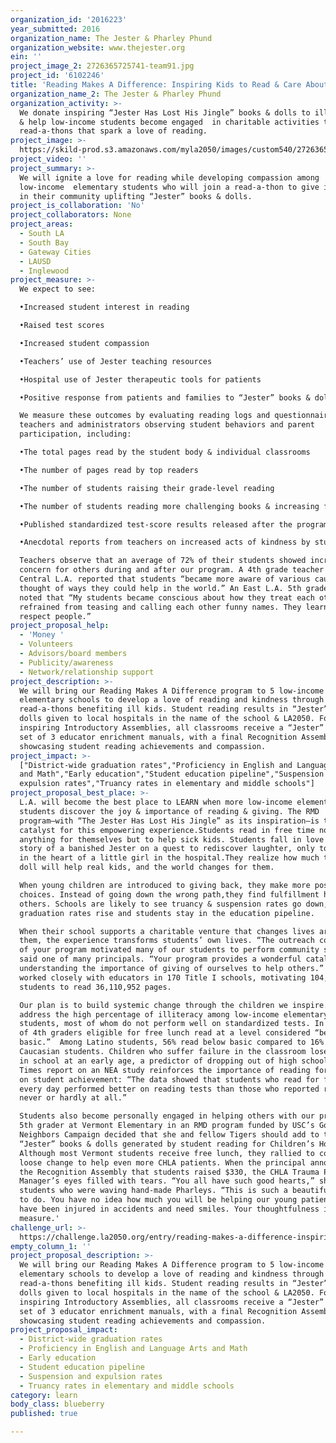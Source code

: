 ```yaml
---
organization_id: '2016223'
year_submitted: 2016
organization_name: The Jester & Pharley Phund
organization_website: www.thejester.org
ein: ''
project_image_2: 2726365725741-team91.jpg
project_id: '6102246'
title: 'Reading Makes A Difference: Inspiring Kids to Read & Care About Others'
organization_name_2: The Jester & Pharley Phund
organization_activity: >-
  We donate inspiring “Jester Has Lost His Jingle” books & dolls to ill children
  & help low-income students become engaged  in charitable activities through
  read-a-thons that spark a love of reading.
project_image: >-
  https://skild-prod.s3.amazonaws.com/myla2050/images/custom540/2726365725741-team91.jpg
project_video: ''
project_summary: >-
  We will ignite a love for reading while developing compassion among
  low-income  elementary students who will join a read-a-thon to give ill kids
  in their community uplifting “Jester” books & dolls.
project_is_collaboration: 'No'
project_collaborators: None
project_areas:
  - South LA
  - South Bay
  - Gateway Cities
  - LAUSD
  - Inglewood
project_measure: >-
  We expect to see: 

  •Increased student interest in reading

  •Raised test scores 

  •Increased student compassion 

  •Teachers’ use of Jester teaching resources

  •Hospital use of Jester therapeutic tools for patients

  •Positive response from patients and families to “Jester” books & dolls 

  We measure these outcomes by evaluating reading logs and questionnaires given
  teachers and administrators observing student behaviors and parent
  participation, including:

  •The total pages read by the student body & individual classrooms

  •The number of pages read by top readers 

  •The number of students raising their grade-level reading

  •The number of students reading more challenging books & increasing fluency

  •Published standardized test-score results released after the program

  •Anecdotal reports from teachers on increased acts of kindness by students

  Teachers observe that an average of 72% of their students showed increased
  concern for others during and after our program. A 4th grade teacher in
  Central L.A. reported that students “became more aware of various causes and
  thought of ways they could help in the world.” An East L.A. 5th grade teacher
  noted that “My students became conscious about how they treat each other. They
  refrained from teasing and calling each other funny names. They learned how to
  respect people.”
project_proposal_help:
  - 'Money '
  - Volunteers
  - Advisors/board members
  - Publicity/awareness
  - Network/relationship support
project_description: >-
  We will bring our Reading Makes A Difference program to 5 low-income
  elementary schools to develop a love of reading and kindness through
  read-a-thons benefiting ill kids. Student reading results in “Jester” books &
  dolls given to local hospitals in the name of the school & LA2050. Following
  inspiring Introductory Assemblies, all classrooms receive a “Jester” book &
  set of 3 educator enrichment manuals, with a final Recognition Assembly
  showcasing student reading achievements and compassion.
project_impact: >-
  ["District-wide graduation rates","Proficiency in English and Language Arts
  and Math","Early education","Student education pipeline","Suspension and
  expulsion rates","Truancy rates in elementary and middle schools"]
project_proposal_best_place: >-
  L.A. will become the best place to LEARN when more low-income elementary
  students discover the joy & importance of reading & giving. The RMD
  program–with “The Jester Has Lost His Jingle” as its inspiration–is the
  catalyst for this empowering experience.Students read in free time not to gain
  anything for themselves but to help sick kids. Students fall in love with the
  story of a banished Jester on a quest to rediscover laughter, only to find it
  in the heart of a little girl in the hospital.They realize how much the book &
  doll will help real kids, and the world changes for them. 

  When young children are introduced to giving back, they make more positive
  choices. Instead of going down the wrong path,they find fulfillment helping
  others. Schools are likely to see truancy & suspension rates go down, as
  graduation rates rise and students stay in the education pipeline.

  When their school supports a charitable venture that changes lives around
  them, the experience transforms students’ own lives. “The outreach component
  of your program motivated many of our students to perform community service,”
  said one of many principals. “Your program provides a wonderful catalyst for
  understanding the importance of giving of ourselves to help others.” We have
  worked closely with educators in 170 Title I schools, motivating 104,769
  students to read 36,110,952 pages. 

  Our plan is to build systemic change through the children we inspire. We
  address the high percentage of illiteracy among low-income elementary
  students, most of whom do not perform well on standardized tests. In L.A., 54%
  of 4th graders eligible for free lunch read at a level considered “below
  basic.”  Among Latino students, 56% read below basic compared to 16% of
  Caucasian students. Children who suffer failure in the classroom lose interest
  in school at an early age, a predictor of dropping out of high school. A N.Y.
  Times report on an NEA study reinforces the importance of reading for pleasure
  on student achievement: “The data showed that students who read for fun nearly
  every day performed better on reading tests than those who reported reading
  never or hardly at all.”

  Students also become personally engaged in helping others with our program. A
  5th grader at Vermont Elementary in an RMD program funded by USC’s Good
  Neighbors Campaign decided that she and fellow Tigers should add to the
  “Jester” books & dolls generated by student reading for Children’s Hospital.
  Although most Vermont students receive free lunch, they rallied to collect
  loose change to help even more CHLA patients. When the principal announced at
  the Recognition Assembly that students raised $330, the CHLA Trauma Program
  Manager’s eyes filled with tears. “You all have such good hearts,” she told
  students who were waving hand-made Pharleys. “This is such a beautiful thing
  to do. You have no idea how much you will be helping our young patients who
  have been injured in accidents and need smiles. Your thoughtfulness is beyond
  measure.'
challenge_url: >-
  https://challenge.la2050.org/entry/reading-makes-a-difference-inspiring-kids-to-read-care-about-others
empty_column_1: ''
project_proposal_description: >-
  We will bring our Reading Makes A Difference program to 5 low-income
  elementary schools to develop a love of reading and kindness through
  read-a-thons benefiting ill kids. Student reading results in “Jester” books &
  dolls given to local hospitals in the name of the school & LA2050. Following
  inspiring Introductory Assemblies, all classrooms receive a “Jester” book &
  set of 3 educator enrichment manuals, with a final Recognition Assembly
  showcasing student reading achievements and compassion.
project_proposal_impact:
  - District-wide graduation rates
  - Proficiency in English and Language Arts and Math
  - Early education
  - Student education pipeline
  - Suspension and expulsion rates
  - Truancy rates in elementary and middle schools
category: learn
body_class: blueberry
published: true

---
```

